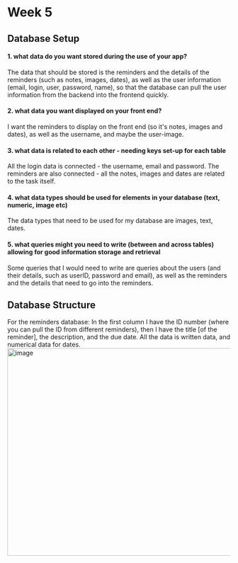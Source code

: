 # Week 5 
## Database Setup
#### 1. what data do you want stored during the use of your app?
The data that should be stored is the reminders and the details of the reminders (such as notes, images, dates), as well as the user information (email, login, user, password, name), so that the database can pull the user information from the backend into the frontend quickly.
#### 2. what data you want displayed on your front end?
I want the reminders to display on the front end (so it's notes, images and dates), as well as the username, and maybe the user-image.
#### 3. what data is related to each other - needing keys set-up for each table
All the login data is connected - the username, email and password. The reminders are also connected - all the notes, images and dates are related to the task itself.

#### 4. what data types should be used for elements in your database (text, numeric, image etc)
The data types that need to be used for my database are images, text, dates.

#### 5. what queries might you need to write (between and across tables) allowing for good information storage and retrieval
Some queries that I would need to write are queries about the users (and their details, such as userID, password and email), as well as the reminders and the details that need to go into the reminders.

## Database Structure
For the reminders database: In the first column I have the ID number (where you can pull the ID from different reminders), then I have the title [of the reminder], the description, and the due date. All the data is written data, and numerical data for dates. <br> <img width="979" height="469" alt="image" src="https://github.com/user-attachments/assets/1011da43-067c-4b2b-bf71-919eda96454b" />
